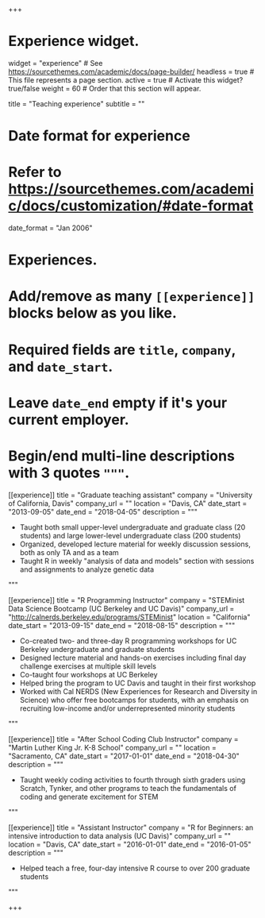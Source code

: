 +++
# Experience widget.
widget = "experience"  # See https://sourcethemes.com/academic/docs/page-builder/
headless = true  # This file represents a page section.
active = true  # Activate this widget? true/false
weight = 60  # Order that this section will appear.

title = "Teaching experience"
subtitle = ""

# Date format for experience
#   Refer to https://sourcethemes.com/academic/docs/customization/#date-format
date_format = "Jan 2006"

# Experiences.
#   Add/remove as many `[[experience]]` blocks below as you like.
#   Required fields are `title`, `company`, and `date_start`.
#   Leave `date_end` empty if it's your current employer.
#   Begin/end multi-line descriptions with 3 quotes `"""`.
[[experience]]
  title = "Graduate teaching assistant"
  company = "University of California, Davis"
  company_url = ""
  location = "Davis, CA"
  date_start = "2013-09-05"
  date_end = "2018-04-05"
  description = """

  *  Taught both small upper-level undergraduate and graduate class (20 students) and large lower-level undergraduate class (200 students)
  *  Organized, developed lecture material for weekly discussion sessions, both as only TA and as a team
  *  Taught R in weekly "analysis of data and models" section with sessions and assignments to analyze genetic data

  """


[[experience]]
  title = "R Programming Instructor"
  company = "STEMinist Data Science Bootcamp (UC Berkeley and UC Davis)"
  company_url = "http://calnerds.berkeley.edu/programs/STEMinist"
  location = "California"
  date_start = "2013-09-15"
  date_end = "2018-08-15"
  description = """
  *  Co-created two- and three-day R programming workshops for UC Berkeley undergraduate and graduate students
  *  Designed lecture material and hands-on exercises including final day challenge exercises at multiple skill levels
  *  Co-taught four workshops at UC Berkeley
  *  Helped bring the program to UC Davis and taught in their first workshop
  *  Worked with Cal NERDS (New Experiences for Research and Diversity in Science) who offer free bootcamps for students, with an emphasis on recruiting low-income and/or underrepresented minority students

  """

[[experience]]
  title = "After School Coding Club Instructor"
  company = "Martin Luther King Jr. K-8 School"
  company_url = ""
  location = "Sacramento, CA"
  date_start = "2017-01-01"
  date_end = "2018-04-30"
  description = """
  *  Taught weekly coding activities to fourth through sixth graders using Scratch, Tynker, and other programs to teach the fundamentals of coding and generate excitement for STEM

  """
  
[[experience]]
  title = "Assistant Instructor"
  company = "R for Beginners: an intensive introduction to data analysis (UC Davis)"
  company_url = ""
  location = "Davis, CA"
  date_start = "2016-01-01"
  date_end = "2016-01-05"
  description = """
  *  Helped teach a free, four-day intensive R course to over 200 graduate students

  """
  
+++
